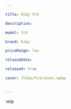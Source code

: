 ```yaml
---

title: Hiby FC4

description: 

model: fc4

brand: hiby

priceRange: low

releaseDate: 

released: true

cover: /hiby/fc4/cover.webp


---
```


:wip